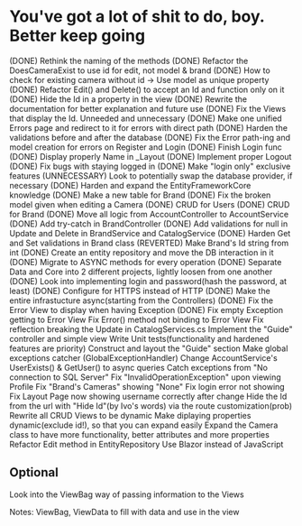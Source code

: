 # You've got a lot of shit to do, boy. Better keep going

(DONE) Rethink the naming of the methods
(DONE) Refactor the DoesCameraExist to use id for edit, not model & brand
(DONE) How to check for existing camera without id -> Use model as unique property
(DONE) Refactor Edit() and Delete() to accept an Id and function only on it
(DONE) Hide the Id in a property in the view
(DONE) Rewrite the documentation for better explanation and future use
(DONE) Fix the Views that display the Id. Unneeded and unnecessary
(DONE) Make one unified Errors page and redirect to it for errors with direct path
(DONE) Harden the validations before and after the database
(DONE) Fix the Error path-ing and model creation for errors on Register and Login
(DONE) Finish Login func
(DONE) Display properly Name in _Layout
(DONE) Implement proper Logout
(DONE) Fix bugs with staying logged in
(DONE) Make "login only" exclusive features
(UNNECESSARY) Look to potentially swap the database provider, if necessary
(DONE) Harden and expand the EntityFrameworkCore knowledge
(DONE) Make a new table for Brand
(DONE) Fix the broken model given when editing a Camera
(DONE) CRUD for Users
(DONE) CRUD for Brand
(DONE) Move all logic from AccountController to AccountService
(DONE) Add try-catch in BrandController
(DONE) Add validations for null in Update and Delete in BrandService and CatalogService
(DONE) Harden Get and Set validations in Brand class
(REVERTED) Make Brand's Id string from int
(DONE) Create an entity repository and move the DB interaction in it
(DONE) Migrate to ASYNC methods for every operation
(DONE) Separate Data and Core into 2 different projects, lightly loosen from one another
(DONE) Look into implementing login and password(hash the password, at least)
(DONE) Configure for HTTPS instead of HTTP
(DONE) Make the entire infrastucture async(starting from the Controllers)
(DONE) Fix the Error View to display when having Exception
(DONE) Fix empty Exception getting to Error View 
Fix Error() method not binding to Error View 
Fix reflection breaking the Update in CatalogServices.cs
Implement the "Guide" controller and simple view
Write Unit tests(functionality and hardened features are priority)
Construct and layout the "Guide" section
Make global exceptions catcher (GlobalExceptionHandler)
Change AccountService's UserExists() & GetUser() to async queries
Catch exceptions from "No connection to SQL Server"
Fix "InvalidOperationException" upon viewing Profile
Fix "Brand's Cameras" showing "None"
Fix login error not showing
Fix Layout Page now showing username correctly after change
Hide the Id from the url with "Hide Id"(by Ivo's words) via the route customization(prob)
Rewrite all CRUD Views to be dynamic
Make diplaying properties dynamic(exclude id!), so that you can expand easily
Expand the Camera class to have more functionality, better attributes and more properties
Refactor Edit method in EntityRepository
Use Blazor instead of JavaScript

## Optional

Look into the ViewBag way of passing information to the Views

Notes:
ViewBag, ViewData to fill with data and use in the view
